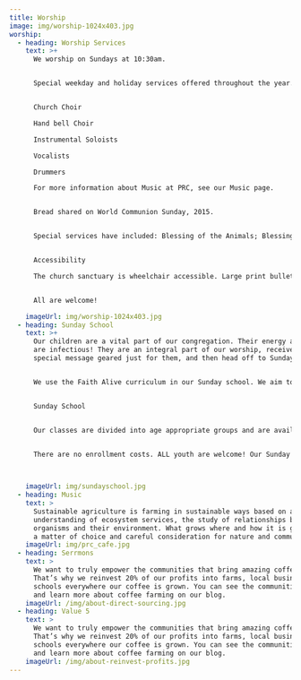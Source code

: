 ```yaml
---
title: Worship
image: img/worship-1024x403.jpg
worship:
  - heading: Worship Services
    text: >+
      We worship on Sundays at 10:30am.


      Special weekday and holiday services offered throughout the year. We are committed to heart-felt, inspiring, and surprising worship! We honor the traditions of the past and seek to include contemporary elements too. Every month we create a special service with modern music and we celebrate in song regularly with the following:


      Church Choir

      Hand bell Choir

      Instrumental Soloists

      Vocalists

      Drummers

      For more information about Music at PRC, see our Music page.


      Bread shared on World Communion Sunday, 2015.


      Special services have included: Blessing of the Animals; Blessing of the Backpacks; Taize Services, The Transformative Power of Water; and many more. (See our CALENDAR for specifics on all our worship celebrations). Immediately following worship we gather for a hot lunch, coffee, tea, treats and fellowship.


      Accessibility

      The church sanctuary is wheelchair accessible. Large print bulletins are available for the visually impaired and print out sermons are available upon request for the hearing impaired.


      All are welcome!

    imageUrl: img/worship-1024x403.jpg
  - heading: Sunday School
    text: >+
      Our children are a vital part of our congregation. Their energy and wonder
      are infectious! They are an integral part of our worship, receive a
      special message geared just for them, and then head off to Sunday school.


      We use the Faith Alive curriculum in our Sunday school. We aim to create a safe environment where our children can express themselves, as well as question and explore how God fits into their lives.


      Sunday School


      Our classes are divided into age appropriate groups and are available from preschool thru high school. We provide a nursery for infants and toddlers in our Education Wing. Additionally, we offer confirmation classes (generally targeted towards students 15+ years old), so that they can continue to be faithful followers of Jesus.


      There are no enrollment costs. ALL youth are welcome! Our Sunday school runs from Sept-June. Children can join any time.

       

    imageUrl: img/sundayschool.jpg
  - heading: Music
    text: >
      Sustainable agriculture is farming in sustainable ways based on an
      understanding of ecosystem services, the study of relationships between
      organisms and their environment. What grows where and how it is grown are
      a matter of choice and careful consideration for nature and communities.
    imageUrl: img/prc_cafe.jpg
  - heading: Serrmons
    text: >
      We want to truly empower the communities that bring amazing coffee to you.
      That’s why we reinvest 20% of our profits into farms, local businesses and
      schools everywhere our coffee is grown. You can see the communities grow
      and learn more about coffee farming on our blog.
    imageUrl: /img/about-direct-sourcing.jpg
  - heading: Value 5
    text: >
      We want to truly empower the communities that bring amazing coffee to you.
      That’s why we reinvest 20% of our profits into farms, local businesses and
      schools everywhere our coffee is grown. You can see the communities grow
      and learn more about coffee farming on our blog.
    imageUrl: /img/about-reinvest-profits.jpg
---
```

